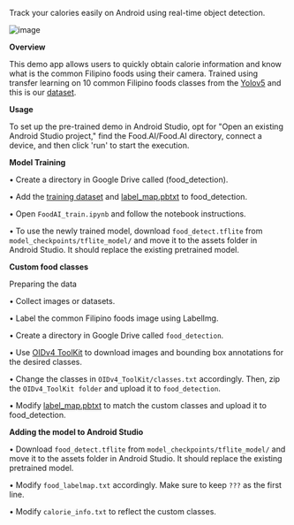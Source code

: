 Track your calories easily on Android using real-time object detection.

![image](https://github.com/CarloGacuan/NutriScanPH/assets/124227436/ad724c87-111d-4aec-9397-c0e3e3af294e)

**Overview**

This demo app allows users to quickly obtain calorie information and know what is the common Filipino foods using their camera. Trained using transfer learning on 10 common Filipino foods classes from the [Yolov5](https://github.com/ultralytics/yolov5) and this is our [dataset](https://drive.google.com/drive/u/4/folders/1IxrGgg_7ublLS8AtIuFwzLBqpnIPdnA1).

**Usage**

To set up the pre-trained demo in Android Studio, opt for "Open an existing Android Studio project," find the Food.AI/Food.AI directory, connect a device, and then click 'run' to start the execution.

**Model Training**

• Create a directory in Google Drive called (food_detection).

• Add the [training dataset](https://drive.google.com/drive/u/4/folders/1IxrGgg_7ublLS8AtIuFwzLBqpnIPdnA1) and [label_map.pbtxt](https://github.com/CarloGacuan/NutriScanPH/blob/master/app/src/main/assets/food_labelmap.txt) to food_detection.

• Open `FoodAI_train.ipynb` and follow the notebook instructions.

• To use the newly trained model, download `food_detect.tflite` from `model_checkpoints/tflite_model/` and move it to the assets folder in Android Studio. It should replace the existing pretrained model.


**Custom food classes**

Preparing the data

• Collect images or datasets.

• Label the common Filipino foods image using LabelImg. 

• Create a directory in Google Drive called `food_detection`.

• Use [OIDv4 ToolKit](https://github.com/EscVM/OIDv4_ToolKit) to download images and bounding box annotations for the desired classes.

• Change the classes in `OIDv4_ToolKit/classes.txt` accordingly. Then, zip the `OIDv4_ToolKit folder` and upload it to `food_detection`.

• Modify [label_map.pbtxt](https://github.com/CarloGacuan/NutriScanPH/blob/master/app/src/main/assets/food_labelmap.txt) to match the custom classes and upload it to food_detection.

**Adding the model to Android Studio**

• Download `food_detect.tflite` from `model_checkpoints/tflite_model/` and move it to the assets folder in Android Studio. It should replace the existing pretrained model.

• Modify `food_labelmap.txt` accordingly. Make sure to keep `???` as the first line.

• Modify `calorie_info.txt` to reflect the custom classes.
